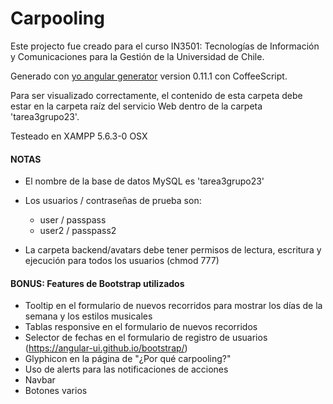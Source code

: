 Carpooling
====================

Este projecto fue creado para el curso IN3501: Tecnologías de Información y Comunicaciones para la Gestión de la Universidad de Chile.

Generado con [yo angular generator](https://github.com/yeoman/generator-angular)
version 0.11.1 con CoffeeScript.

Para ser visualizado correctamente, el contenido de esta carpeta debe estar en la carpeta raíz del servicio Web dentro de la carpeta 'tarea3grupo23'.

Testeado en XAMPP 5.6.3-0 OSX

#### NOTAS
* El nombre de la base de datos MySQL es 'tarea3grupo23'

* Los usuarios / contraseñas de prueba son:
  - user / passpass
  - user2 / passpass2

* La carpeta backend/avatars debe tener permisos de lectura, escritura y ejecución para todos los usuarios (chmod 777)

#### BONUS: Features de Bootstrap utilizados

* Tooltip en el formulario de nuevos recorridos para mostrar los días de la semana y los estilos musicales
* Tablas responsive en el formulario de nuevos recorridos
* Selector de fechas en el formulario de registro de usuarios (https://angular-ui.github.io/bootstrap/)
* Glyphicon en la página de "¿Por qué carpooling?"
* Uso de alerts para las notificaciones de acciones
* Navbar
* Botones varios
